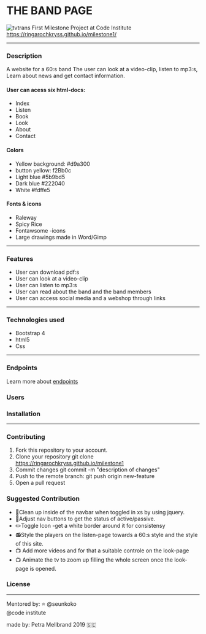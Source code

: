 
# THE BAND PAGE 
![tvtrans](https://user-images.githubusercontent.com/47560139/57042668-af4bfc00-6c65-11e9-86f1-780f10328053.png)
First Milestone Project at Code Institute
https://ringarochkryss.github.io/milestone1/

---

### Description
A website for a 60:s band
The user can look at a video-clip, listen to mp3:s, 
Learn about news and get contact information.

#### User can acess six html-docs:
* Index
* Listen
* Book
* Look
* About 
* Contact

#### Colors
* Yellow background: #d9a300  
* button yellow: f2Bb0c
* Light blue #5b9bd5
* Dark blue #222040
* White #fdffe5

#### Fonts & icons
* Raleway
* Spicy Rice
* Fontawsome -icons
* Large drawings made in Word/Gimp
---

### Features
* User can download pdf:s
* User can look at a video-clip
* User can listen to mp3:s
* User can read about the band and the band members 
* User can access social media and a webshop through links
---

### Technologies used
* Bootstrap 4 
* html5 
* Css
---

### Endpoints
Learn more about [endpoints](https://teamtreehouse.com/community/what-is-an-api-endpoint)

### Users


### Installation
---

### Contributing
1. Fork this repository to your account.
2. Clone your repository git clone https://ringarochkryss.github.io/milestone1
3. Commit changes git commit -m "description of changes"
4. Push to the remote branch: git push origin new-feature
5. Open a pull request

### Suggested Contribution
* :scroll:Clean up inside of the navbar when toggled in xs by using jquery.
* :wrench:Adjust nav buttons to get the status of active/passive.
* :pencil2:Toggle Icon -get a white border around it for consistensy
* :radio:Style the players on the listen-page towards a 60:s style and the style of this site.
* :tv: Add more videos and for that a suitable controle on the look-page
* :tv: Animate the tv to zoom up filling the whole screen once the look-page is opened.

### License
---


Mentored by: :star: @seunkoko   
@code institute


made by: Petra Mellbrand 2019 
:sweden:
